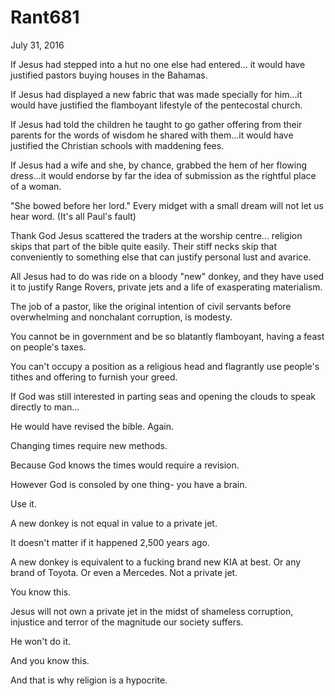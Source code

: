 # Rant681


July 31, 2016

If Jesus had stepped into a hut no one else had entered... it would have justified pastors buying houses in the Bahamas.

If Jesus had displayed a new fabric that was made specially for him...it would have justified the flamboyant lifestyle of the pentecostal church. 

If Jesus had told the children he taught to go gather offering from their parents for the words of wisdom he shared with them...it would have justified the Christian schools with maddening fees.

If Jesus had a wife and she, by chance, grabbed the hem of her flowing dress...it would endorse by far the idea of submission as the rightful place of a woman. 

"She bowed before her lord." Every midget with a small dream will not let us hear word. (It's all Paul's fault)

Thank God Jesus scattered the traders at the worship centre... religion skips that part of the bible quite easily. Their stiff necks skip that conveniently to something else that can justify personal lust and avarice. 

All Jesus had to do was ride on a bloody "new" donkey, and they have used it to justify Range Rovers, private jets and a life of exasperating materialism.

The job of a pastor, like the original intention of civil servants before overwhelming and nonchalant corruption, is modesty. 

You cannot be in government and be so blatantly flamboyant, having a feast on people's taxes.

You can't occupy a position as a religious head and flagrantly use people's tithes and offering to furnish your greed.

If God was still interested in parting seas and opening the clouds to speak directly to man...

He would have revised the bible. Again. 

Changing times require new methods.

Because God knows the times would require a revision.

However God is consoled by one thing- you have a brain.

Use it.

A new donkey is not equal in value to a private jet.

It doesn't matter if it happened 2,500 years ago.

A new donkey is equivalent to a fucking brand new KIA at best. Or any brand of Toyota. Or even a Mercedes. Not a private jet. 

You know this. 

Jesus will not own a private jet in the midst of shameless corruption, injustice and terror of the magnitude our society suffers.

He won't do it.

And you know this.

And that is why religion is a hypocrite.